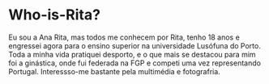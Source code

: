 # Who-is-Rita?
Eu sou a Ana Rita, mas todos me conhecem por Rita, tenho 18 anos e engressei agora para o ensino superior na universidade Lusófuna do Porto. Toda a minha vida pratiquei desporto, e o que mais se destacou para mim foi a ginástica, onde fui federada na FGP e competi uma vez representando Portugal. Interessso-me bastante pela multimédia e fotografria.
